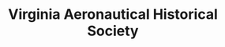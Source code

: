 ---
layout: repo
title: "Virginia Aeronautical Historical Society"
id: 16601
permalink: repos/16601/
---